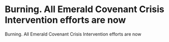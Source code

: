 # Burning. All Emerald Covenant Crisis Intervention efforts are now

Burning. All Emerald Covenant Crisis Intervention efforts are now